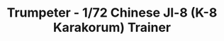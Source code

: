 ---
layout: product
title: "Trumpeter - 1/72 Chinese Jl-8 (K-8 Karakorum) Trainer"
price: "1900" 
desc: "N/A"
img_path: "/assets/img/TRU01636.jpg"
brand: "N/A"
available: false
special_offer: false
new: false
soon: false
cat: "010000"
subcat: "013400"
subsubcat: "0N/A"
sifra: "TRU01636"
popular: false
---